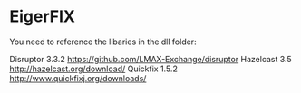 # EigerFIX

You need to reference the libaries in the dll folder:

Disruptor 3.3.2 https://github.com/LMAX-Exchange/disruptor
Hazelcast 3.5 http://hazelcast.org/download/
Quickfix 1.5.2 http://www.quickfixj.org/downloads/

